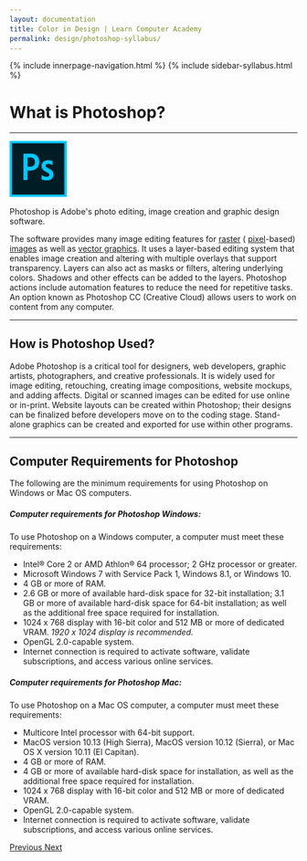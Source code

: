 ```yaml
---
layout: documentation
title: Color in Design | Learn Computer Academy
permalink: design/photoshop-syllabus/
---
```

<div class="loader">
{% include innerpage-navigation.html %}
{% include sidebar-syllabus.html %}
 <div class="page-content">
  <div class="content-wrapper">
   <div class="row">
    <div class="col-md-9 content">
     <!-- Your content goes started here -->
     <div class="doc-content">
      <h1>What is Photoshop?</h1>
      <hr>
      <div class="img-block" style="margin-bottom: 1em;">
       <img src="{{ site.baseurl }}/../assets/img/Photoshop_CC_icon.png" alt="PS LOGO" style="max-width:100px; height: auto;">
      </div>
      <p>Photoshop is Adobe's photo editing, image creation and graphic design software.</p>
      <p>The software provides many image editing features for <a href="{{ site.baseurl }}/design/raster-graphics" target="_blank">raster</a> ( <a href="{{ site.baseurl }}/design/pixel" target="_blank">pixel</a>-based) <a href="{{ site.baseurl }}/design/image" target="_blank">images</a> as well as <a href="{{ site.baseurl }}/design/vector-graphics" target="_blank">vector graphics</a>. It uses a layer-based editing system that enables image creation and altering with multiple overlays that support transparency. Layers can also act as masks or filters, altering underlying colors. Shadows and other effects can be added to the layers. Photoshop actions include automation features to reduce the need for repetitive tasks. An option known as Photoshop CC (Creative Cloud) allows users to work on content from any computer. </p>
      <hr>
      <h2>How is Photoshop Used?</h2>
      <p>Adobe Photoshop is a critical tool for designers, web developers, graphic artists, photographers, and creative professionals. It is widely used for image editing, retouching, creating image compositions, website mockups, and adding affects. Digital or scanned images can be edited for use online or in-print. Website layouts can be created within Photoshop; their designs can be finalized before developers move on to the coding stage. Stand-alone graphics can be created and exported for use within other programs.</p>
      <hr>
      <h2>Computer Requirements for Photoshop</h2>
      <p>The following are the minimum requirements for using Photoshop on Windows or Mac OS computers.</p>
      <h5>Computer requirements for Photoshop <b>Windows</b>: </h5>
      <p>To use Photoshop on a Windows computer, a computer must meet these requirements:</p>
      <ul>
       <li>Intel® Core 2 or AMD Athlon® 64 processor; 2 GHz processor or greater.</li>
       <li>Microsoft Windows 7 with Service Pack 1, Windows 8.1, or Windows 10.</li>
       <li>4 GB or more of RAM.</li>
       <li>2.6 GB or more of available hard-disk space for 32-bit installation; 3.1 GB or more of available hard-disk space for 64-bit installation; as well as the additional free space required for installation.</li>
       <li>1024 x 768 display with 16-bit color and 512 MB or more of dedicated VRAM. <i>1920 x 1024 display is recommended.</i>
       </li>
       <li>OpenGL 2.0-capable system.</li>
       <li>Internet connection is required to activate software, validate subscriptions, and access various online services.</li>
      </ul>
      <h5>Computer requirements for Photoshop <b>Mac</b>: </h5>
      <p>To use Photoshop on a Mac OS computer, a computer must meet these requirements:</p>
      <ul>
       <li>Multicore Intel processor with 64-bit support.</li>
       <li>MacOS version 10.13 (High Sierra), MacOS version 10.12 (Sierra), or Mac OS X version 10.11 (El Capitan).</li>
       <li>4 GB or more of RAM.</li>
       <li>4 GB or more of available hard-disk space for installation, as well as the additional free space required for installation.</li>
       <li>1024 x 768 display with 16-bit color and 512 MB or more of dedicated VRAM.</li>
       <li>OpenGL 2.0-capable system.</li>
       <li>Internet connection is required to activate software, validate subscriptions, and access various online services.</li>
      </ul>
     </div>
     <!-- /.Your content goes ends here -->
     <div class="footer-btn d-flex justify-content-between">
      <a href="/syllabus" class="btn">
       <i class="fas fa-arrow-circle-left"></i>Previous </a>
      <a href="/design/graphics-design-intro" class="btn">Next <i class="fas fa-arrow-circle-right"></i>
      </a>
     </div>
     <!-- /.End of footer button -->
    </div>
    <!-- Right Sidebar Start--> <?php include '../../includes/right-sidebar-innerpage.php'; ?>
    <!-- Right-Sidebar End -->
   </div>
  </div>
